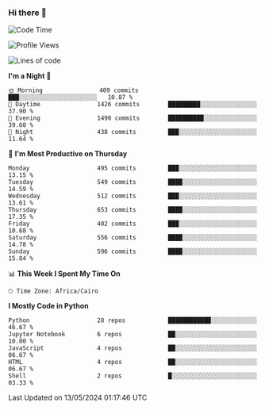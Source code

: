 ### Hi there 👋

<!--
**AMR-KELEG/AMR-KELEG** is a ✨ _special_ ✨ repository because its `README.md` (this file) appears on your GitHub profile.

Here are some ideas to get you started:

- 🔭 I’m currently working on ...
- 🌱 I’m currently learning ...
- 👯 I’m looking to collaborate on ...
- 🤔 I’m looking for help with ...
- 💬 Ask me about ...
- 📫 How to reach me: ...
- 😄 Pronouns: ...
- ⚡ Fun fact: ...
-->

<!--START_SECTION:waka-->
![Code Time](http://img.shields.io/badge/Code%20Time-0%20secs-blue)

![Profile Views](http://img.shields.io/badge/Profile%20Views-0-blue)

![Lines of code](https://img.shields.io/badge/From%20Hello%20World%20I%27ve%20Written-20.9%20million%20lines%20of%20code-blue)

**I'm a Night 🦉** 

```text
🌞 Morning                409 commits         ███░░░░░░░░░░░░░░░░░░░░░░   10.87 % 
🌆 Daytime                1426 commits        █████████░░░░░░░░░░░░░░░░   37.90 % 
🌃 Evening                1490 commits        ██████████░░░░░░░░░░░░░░░   39.60 % 
🌙 Night                  438 commits         ███░░░░░░░░░░░░░░░░░░░░░░   11.64 % 
```
📅 **I'm Most Productive on Thursday** 

```text
Monday                   495 commits         ███░░░░░░░░░░░░░░░░░░░░░░   13.15 % 
Tuesday                  549 commits         ████░░░░░░░░░░░░░░░░░░░░░   14.59 % 
Wednesday                512 commits         ███░░░░░░░░░░░░░░░░░░░░░░   13.61 % 
Thursday                 653 commits         ████░░░░░░░░░░░░░░░░░░░░░   17.35 % 
Friday                   402 commits         ███░░░░░░░░░░░░░░░░░░░░░░   10.68 % 
Saturday                 556 commits         ████░░░░░░░░░░░░░░░░░░░░░   14.78 % 
Sunday                   596 commits         ████░░░░░░░░░░░░░░░░░░░░░   15.84 % 
```


📊 **This Week I Spent My Time On** 

```text
🕑︎ Time Zone: Africa/Cairo
```

**I Mostly Code in Python** 

```text
Python                   28 repos            ████████████░░░░░░░░░░░░░   46.67 % 
Jupyter Notebook         6 repos             ██░░░░░░░░░░░░░░░░░░░░░░░   10.00 % 
JavaScript               4 repos             ██░░░░░░░░░░░░░░░░░░░░░░░   06.67 % 
HTML                     4 repos             ██░░░░░░░░░░░░░░░░░░░░░░░   06.67 % 
Shell                    2 repos             █░░░░░░░░░░░░░░░░░░░░░░░░   03.33 % 
```




 Last Updated on 13/05/2024 01:17:46 UTC
<!--END_SECTION:waka-->
